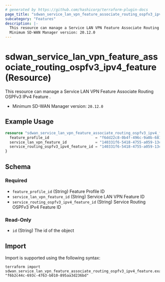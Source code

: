 ```yaml
---
# generated by https://github.com/hashicorp/terraform-plugin-docs
page_title: "sdwan_service_lan_vpn_feature_associate_routing_ospfv3_ipv4_feature Resource - terraform-provider-sdwan"
subcategory: "Features"
description: |-
  This resource can manage a Service LAN VPN Feature Associate Routing OSPFv3 IPv4 Feature .
  Minimum SD-WAN Manager version: 20.12.0
---
```


# sdwan_service_lan_vpn_feature_associate_routing_ospfv3_ipv4_feature (Resource)

This resource can manage a Service LAN VPN Feature Associate Routing OSPFv3 IPv4 Feature .
  - Minimum SD-WAN Manager version: `20.12.0`

## Example Usage

```terraform
resource "sdwan_service_lan_vpn_feature_associate_routing_ospfv3_ipv4_feature" "example" {
  feature_profile_id                     = "f6dd22c8-0b4f-496c-9a0b-6813d1f8b8ac"
  service_lan_vpn_feature_id             = "140331f6-5418-4755-a059-13c77eb96037"
  service_routing_ospfv3_ipv4_feature_id = "140331f6-5418-4755-a059-13c77eb96037"
}
```

<!-- schema generated by tfplugindocs -->
## Schema

### Required

- `feature_profile_id` (String) Feature Profile ID
- `service_lan_vpn_feature_id` (String) Service LAN VPN Feature ID
- `service_routing_ospfv3_ipv4_feature_id` (String) Service Routing OSPFv3 IPv4 Feature ID

### Read-Only

- `id` (String) The id of the object

## Import

Import is supported using the following syntax:

```shell
terraform import sdwan_service_lan_vpn_feature_associate_routing_ospfv3_ipv4_feature.example "f6b2c44c-693c-4763-b010-895aa3d236bd"
```

